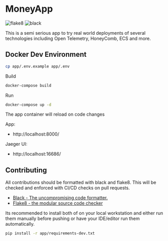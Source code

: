 # MoneyApp

![flake8](https://github.com/iokiwi/moneyapp/actions/workflows/flake8.yml/badge.svg)
![black](https://github.com/iokiwi/moneyapp/actions/workflows/black.yml/badge.svg)


This is a semi serious app to try real world deployments of several technologies
including Open Telemetry, HoneyComb, ECS and more.

## Docker Dev Environment

```bash
cp app/.env.example app/.env
```

Build
```bash
docker-compose build
```

Run
```bash
docker-compose up -d
```

The app container will reload on code changes

App:
  * http://localhost:8000/

Jaeger UI:
  * http://localhost:16686/

## Contributing

All contributions should be formatted with black and flake8. This will be checked and enforced with CI/CD checks on pull requests.

 * [Black - The uncompromising code formatter.](https://pypi.org/project/black/)
 * [Flake8 - the modular source code checker](https://pypi.org/project/flake8/)

Its recommended to install both of on your local workstation and either run them manually before pushing or
have your IDE/editor run them automatically.

```bash
pip install -r app/requirements-dev.txt
```
